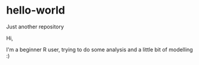 # hello-world
Just another repository

Hi,

I'm a beginner R user, trying to do some analysis and a little bit of modelling :)


